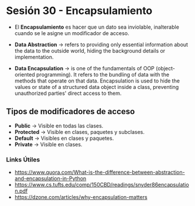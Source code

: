 # Sesión 30 - Encapsulamiento

* El **Encapsulamiento** es hacer que un dato sea inviolable, inalterable cuando se le asigne un modificador de acceso.

* **Data Abstraction** &rarr; refers to providing only essential information about the data to the outside world, hiding the background details or implementation.

* **Data Encapsulation** &rarr; is one of the fundamentals of OOP (object-oriented programming). It refers to the bundling of data with the methods that operate on that data. Encapsulation is used to hide the values or state of a structured data object inside a class, preventing unauthorized parties' direct access to them.

## Tipos de modificadores de acceso

* **Public** &rarr; Visible en todas las clases.
* **Protected** &rarr; Visible en clases, paquetes y subclases.
* **Default** &rarr; Visibles en clases y paquetes.
* **Private** &rarr; Visible en clases.

### **Links Útiles**
* https://www.quora.com/What-is-the-difference-between-abstraction-and-encapsulation-in-Python
* https://www.cs.tufts.edu/comp/150CBD/readings/snyder86encapsulation.pdf
* https://dzone.com/articles/why-encapsulation-matters
